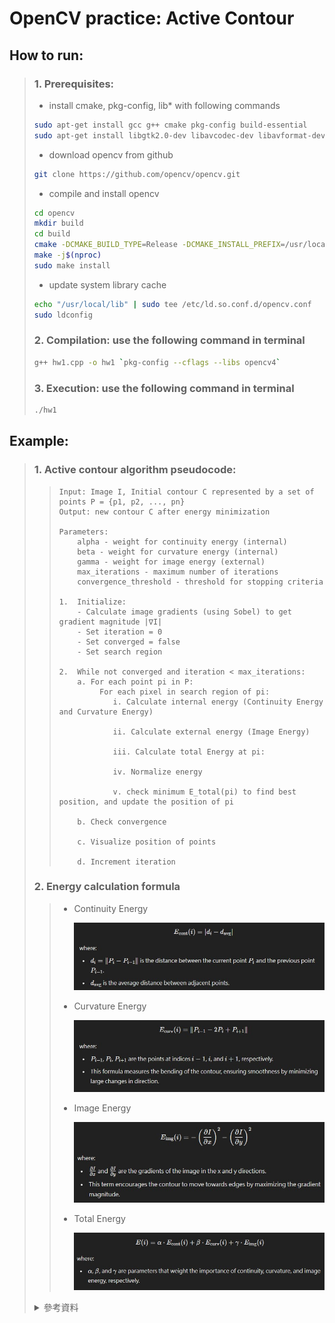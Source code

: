 # OpenCV practice: Active Contour

## How to run:

> ### 1. Prerequisites:
>
> - install cmake, pkg-config, lib\* with following commands
>
> ```bash
> sudo apt-get install gcc g++ cmake pkg-config build-essential
> sudo apt-get install libgtk2.0-dev libavcodec-dev libavformat-dev libtiff5-dev libswscale-dev
> ```
>
> - download opencv from github
>
> ```bash
> git clone https://github.com/opencv/opencv.git
> ```
>
> - compile and install opencv
>
> ```bash
> cd opencv
> mkdir build
> cd build
> cmake -DCMAKE_BUILD_TYPE=Release -DCMAKE_INSTALL_PREFIX=/usr/local ..
> make -j$(nproc)
> sudo make install
> ```
>
> - update system library cache
>
> ```bash
> echo "/usr/local/lib" | sudo tee /etc/ld.so.conf.d/opencv.conf
> sudo ldconfig
> ```
>
> ### 2. Compilation: use the following command in terminal
>
> ```bash
> g++ hw1.cpp -o hw1 `pkg-config --cflags --libs opencv4`
> ```
>
> ### 3. Execution: use the following command in terminal
>
> ```bash
> ./hw1
> ```

## Example:

> ### 1. Active contour algorithm pseudocode:
>
> > ```text
> > Input: Image I, Initial contour C represented by a set of points P = {p1, p2, ..., pn}
> > Output: new contour C after energy minimization
> >
> > Parameters:
> >     alpha - weight for continuity energy (internal)
> >     beta - weight for curvature energy (internal)
> >     gamma - weight for image energy (external)
> >     max_iterations - maximum number of iterations
> >     convergence_threshold - threshold for stopping criteria
> >
> > 1.  Initialize:
> >     - Calculate image gradients (using Sobel) to get gradient magnitude |∇I|
> >     - Set iteration = 0
> >     - Set converged = false
> >     - Set search region
> >
> > 2.  While not converged and iteration < max_iterations:
> >     a. For each point pi in P:
> >          For each pixel in search region of pi:
> >             i. Calculate internal energy (Continuity Energy and Curvature Energy)
> >
> >             ii. Calculate external energy (Image Energy)
> >
> >             iii. Calculate total Energy at pi:
> >
> >             iv. Normalize energy
> >
> >             v. check minimum E_total(pi) to find best position, and update the position of pi
> >
> >     b. Check convergence
> >
> >     c. Visualize position of points
> >
> >     d. Increment iteration
> >
> > ```
>
> ### 2. Energy calculation formula
>
> > - Continuity Energy
> >
> >   ![cont](/Images/Econt.jpg)
> >
> > - Curvature Energy
> >
> >   ![curv](/Images/Ecurv.jpg)
> >
> > - Image Energy
> >
> >   ![img](/Images/Eimg.jpg)
> >
> > - Total Energy
> >
> >   ![tot](/Images/totalE.jpg)
>
> <details>
>  <summary>參考資料</summary>
>    1. <a href="https://hackmd.io/@xpg109/H1wZiRUNF">Linux環境下安裝OpenCV 4.5.3 (C++)</a><br>
>    2. <a href="https://www.cnblogs.com/chenzhen0530/p/14660498.html">OpenCV-C++ Sobel算子使用</a><br>
>    3. <a href="https://stackoverflow.com/questions/21079758/opencv-c-drawing-on-image">Opencv c++ drawing on image</a><br>
>    4. <a href="https://www.cs.ait.ac.th/~mdailey/cvreadings/Kass-Snakes.pdf">Snakes: Active Contour Models</a><br>
>    5. <a href="https://github.com/webzhuce07/Digital-Image-Processing/blob/master/Segment/CvSnakeImage/snakeimage.cpp#L451">用OpenCV3.x重新實現cvSnakeImage函數</a><br>
>    6. <a href="https://github.com/bosley/Active-Contours/blob/master/src/Vision/Algorithms/customsnake.cpp">custom snake algorithm</a><br>
> </details>
